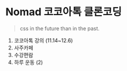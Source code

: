 Nomad 코코아톡 클론코딩
=== 
> css
> in the future than in the past.
1. 코코아톡 강의 (11.14~12.6)
2. 사주카페
3. 수강편람
4. 하루 운동 (2)
